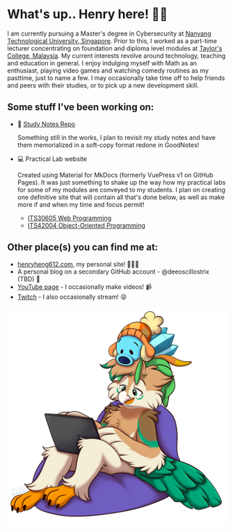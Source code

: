 # What's up.. Henry here! 👋🏻

I am currently pursuing a Master's degree in Cybersecurity at [Nanyang Technological University, Singapore](https://ntu.edu.sg).
Prior to this, I worked as a part-time lecturer concentrating on foundation and diploma level modules at [Taylor's College, Malaysia](https://college.taylors.edu.my).
My current interests revolve around technology, teaching and education in general.
I enjoy indulging myself with Math as an enthusiast, playing video games and watching comedy routines as my pasttime, just to name a few.
I may occasionally take time off to help friends and peers with their studies, or to pick up a new development skill.

## Some stuff I've been working on:

- 📝 [Study Notes Repo](https://henryheng612.com/notes)

  Something still in the works, I plan to revisit my study notes and have them memorialized in a soft-copy format redone in GoodNotes!

- 💻 Practical Lab website

  Created using Material for MkDocs (formerly VuePress v1 on GitHub Pages). It was just something to shake up the way how my practical labs for some of my modules are conveyed to my students. I plan on creating one definitive site that will contain all that's done below, as well as make more if and when my time and focus permit!
  <!-- - [ITS30505 Introduction to Computing](https://deezombiedude612.github.io/itc-labs) (optional practical exercises, under construction) -->

  - [ITS30605 Web Programming](https://deezombiedude612.github.io/wp-labs)
  - [ITS42004 Object-Oriented Programming](https://deezombiedude612.github.io/oop-labs)

## Other place(s) you can find me at:

<!-- - [Twitter](https://twitter.com/deezombiedude), this is where I normally hang and be a hoot online! 😂 -->

- [henryheng612.com](https://henryheng612.com), my personal site! 🧑🏻‍💻
- A personal blog on a secondary GitHub account - @deeoscillostrix (TBD) 🦉
- [YouTube page](https://youtube.com/@deezombiedude) - I occasionally make videos! 📹
- [Twitch](https://twitch.tv/deezombiedude) - I also occasionally stream! 😝

<div style="" align="center">
	<img src="assets/intro_idle.png" alt="Intro Image" style="width: 600px;">
</div>
